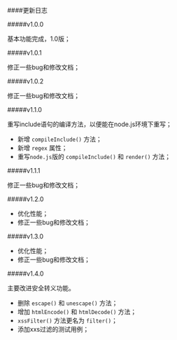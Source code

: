 ####更新日志

#####v1.0.0  

基本功能完成，1.0版；

#####v1.0.1  

修正一些bug和修改文档；

#####v1.0.2  

修正一些bug和修改文档；

#####v1.1.0

重写include语句的编译方法，以便能在node.js环境下重写；

- 新增 `compileInclude()` 方法；
- 新增 `regex` 属性；
- 重写`node.js`版的 `compileInclude()` 和 `render()` 方法；

#####v1.1.1  

修正一些bug和修改文档；

#####v1.2.0 

- 优化性能；
- 修正一些bug和修改文档；

#####v1.3.0 

- 优化性能；
- 修正一些bug和修改文档；

#####v1.4.0

主要改进安全转义功能。

- 删除 `escape()` 和 `unescape()` 方法；
- 增加 `htmlEncode()` 和 `htmlDecode()` 方法；
- `xssFilter()` 方法更名为 `filter()`；
- 添加xxs过滤的测试用例；